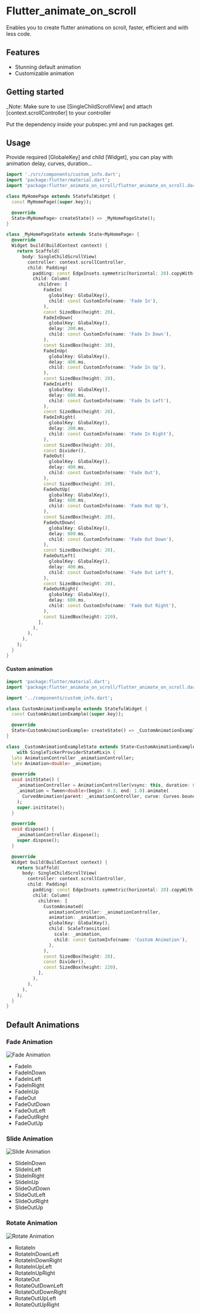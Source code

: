 # Flutter_animate_on_scroll
Enables you to create flutter animations on scroll, faster, efficient and with less code.

## Features

- Stunning default animation
- Customizable animation

## Getting started

_Note: Make sure to use [SingleChildScrollView] and attach [context.scrollController] to your controller

Put the dependency inside your pubspec.yml and run packages get.

## Usage

Provide required [GlobaleKey] and child [Widget], you can play with animation delay, curves, duration...

```dart
import './src/components/custom_info.dart';
import 'package:flutter/material.dart';
import 'package:flutter_animate_on_scroll/flutter_animate_on_scroll.dart';

class MyHomePage extends StatefulWidget {
  const MyHomePage({super.key});

  @override
  State<MyHomePage> createState() => _MyHomePageState();
}

class _MyHomePageState extends State<MyHomePage> {
  @override
  Widget build(BuildContext context) {
    return Scaffold(
      body: SingleChildScrollView(
        controller: context.scrollController,
        child: Padding(
          padding: const EdgeInsets.symmetric(horizontal: 20).copyWith(top: 80),
          child: Column(
            children: [
              FadeIn(
                globalKey: GlobalKey(),
                child: const CustomInfo(name: 'Fade In'),
              ),
              const SizedBox(height: 20),
              FadeInDown(
                globalKey: GlobalKey(),
                delay: 200.ms,
                child: const CustomInfo(name: 'Fade In Down'),
              ),
              const SizedBox(height: 20),
              FadeInUp(
                globalKey: GlobalKey(),
                delay: 400.ms,
                child: const CustomInfo(name: 'Fade In Up'),
              ),
              const SizedBox(height: 20),
              FadeInLeft(
                globalKey: GlobalKey(),
                delay: 600.ms,
                child: const CustomInfo(name: 'Fade In Left'),
              ),
              const SizedBox(height: 20),
              FadeInRight(
                globalKey: GlobalKey(),
                delay: 200.ms,
                child: const CustomInfo(name: 'Fade In Right'),
              ),
              const SizedBox(height: 20),
              const Divider(),
              FadeOut(
                globalKey: GlobalKey(),
                delay: 400.ms,
                child: const CustomInfo(name: 'Fade Out'),
              ),
              const SizedBox(height: 20),
              FadeOutUp(
                globalKey: GlobalKey(),
                delay: 600.ms,
                child: const CustomInfo(name: 'Fade Out Up'),
              ),
              const SizedBox(height: 20),
              FadeOutDown(
                globalKey: GlobalKey(),
                delay: 800.ms,
                child: const CustomInfo(name: 'Fade Out Down'),
              ),
              const SizedBox(height: 20),
              FadeOutLeft(
                globalKey: GlobalKey(),
                delay: 400.ms,
                child: const CustomInfo(name: 'Fade Out Left'),
              ),
              const SizedBox(height: 20),
              FadeOutRight(
                globalKey: GlobalKey(),
                delay: 600.ms,
                child: const CustomInfo(name: 'Fade Out Right'),
              ),
              const SizedBox(height: 220),
            ],
          ),
        ),
      ),
    );
  }
}

```

#### Custom animation

```dart
import 'package:flutter/material.dart';
import 'package:flutter_animate_on_scroll/flutter_animate_on_scroll.dart';

import '../components/custom_info.dart';

class CustomAnimationExample extends StatefulWidget {
  const CustomAnimationExample({super.key});

  @override
  State<CustomAnimationExample> createState() => _CustomAnimationExampleState();
}

class _CustomAnimationExampleState extends State<CustomAnimationExample>
    with SingleTickerProviderStateMixin {
  late AnimationController _animationController;
  late Animation<double> _animation;

  @override
  void initState() {
    _animationController = AnimationController(vsync: this, duration: 600.ms);
    _animation = Tween<double>(begin: 0.3, end: 1.0).animate(
      CurvedAnimation(parent: _animationController, curve: Curves.bounceInOut),
    );
    super.initState();
  }

  @override
  void dispose() {
    _animationController.dispose();
    super.dispose();
  }

  @override
  Widget build(BuildContext context) {
    return Scaffold(
      body: SingleChildScrollView(
        controller: context.scrollController,
        child: Padding(
          padding: const EdgeInsets.symmetric(horizontal: 20).copyWith(top: 80),
          child: Column(
            children: [
              CustomAnimated(
                animationController: _animationController,
                animation: _animation,
                globalKey: GlobalKey(),
                child: ScaleTransition(
                  scale: _animation,
                  child: const CustomInfo(name: 'Custom Animation'),
                ),
              ),
              const SizedBox(height: 20),
              const Divider(),
              const SizedBox(height: 220),
            ],
          ),
        ),
      ),
    );
  }
}

```

## Default Animations

### Fade Animation

![Fade Animation](https://github.com/FadiChaalab/flutter_animate_on_scroll/blob/main/animations/fade.gif)
- FadeIn
- FadeInDown
- FadeInLeft
- FadeInRight
- FadeInUp
- FadeOut
- FadeOutDown
- FadeOutLeft
- FadeOutRight
- FadeOutUp

### Slide Animation

![Slide Animation](https://github.com/FadiChaalab/flutter_animate_on_scroll/blob/main/animations/slide.gif)
- SlideInDown
- SlideInLeft
- SlideInRight
- SlideInUp
- SlideOutDown
- SlideOutLeft
- SlideOutRight
- SlideOutUp

### Rotate Animation

![Rotate Animation](https://github.com/FadiChaalab/flutter_animate_on_scroll/blob/main/animations/rotate.gif)
- RotateIn
- RotateInDownLeft
- RotateInDownRight
- RotateInUpLeft
- RotateInUpRight
- RotateOut
- RotateOutDownLeft
- RotateOutDownRight
- RotateOutUpLeft
- RotateOutUpRight
